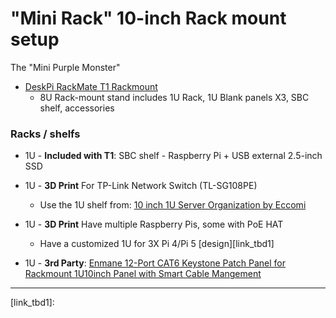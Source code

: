 # "Mini Rack" 10-inch Rack mount setup

The "Mini Purple Monster"


- [DeskPi RackMate T1 Rackmount](https://www.amazon.com/dp/B0FBFDZD4C)
  - 8U Rack-mount stand includes 1U Rack, 1U Blank panels X3, SBC shelf,  accessories

### Racks / shelfs

- 1U - **Included with T1**: SBC shelf - Raspberry Pi + USB external 2.5-inch SSD

- 1U - **3D Print** For TP-Link Network Switch (TL-SG108PE)
    - Use the 1U shelf from: [10 inch 1U Server Organization by Eccomi](https://www.printables.com/model/1229438-10-inch-1u-server-organization)

- 1U - **3D Print** Have multiple Raspberry Pis, some with PoE HAT
    - Have a customized 1U for 3X Pi 4/Pi 5 [design][link_tbd1]


- 1U - **3rd Party**: [Enmane 12-Port CAT6 Keystone Patch Panel for Rackmount 1U10inch Panel with Smart Cable Mangement](https://www.amazon.com/dp/B0D5TZFDN1)

-----

[link_tbd1]:
